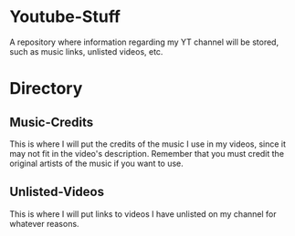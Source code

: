 # Youtube-Stuff
A repository where information regarding my YT channel will be stored, such as music links, unlisted videos, etc.
# Directory
## Music-Credits
This is where I will put the credits of the music I use in my videos, since it may not fit in the video's description. Remember that you must credit the original artists of the music if you want to use.
## Unlisted-Videos
This is where I will put links to videos I have unlisted on my channel for whatever reasons.
